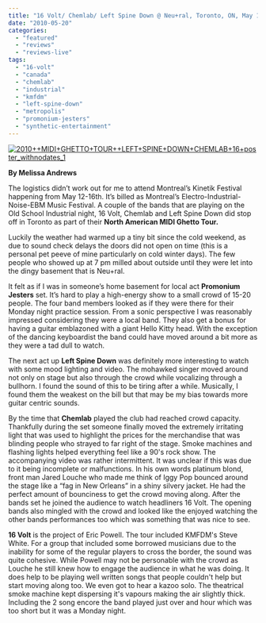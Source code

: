 ```yaml
---
title: "16 Volt/ Chemlab/ Left Spine Down @ Neu+ral, Toronto, ON, May 10, 2010"
date: "2010-05-20"
categories: 
  - "featured"
  - "reviews"
  - "reviews-live"
tags: 
  - "16-volt"
  - "canada"
  - "chemlab"
  - "industrial"
  - "kmfdm"
  - "left-spine-down"
  - "metropolis"
  - "promonium-jesters"
  - "synthetic-entertainment"
---
```


[![2010++MIDI+GHETTO+TOUR++LEFT+SPINE+DOWN+CHEMLAB+16+poster_withnodates_1](http://www.hellbound.ca/wp-content/uploads/2010/05/2010++MIDI+GHETTO+TOUR++LEFT+SPINE+DOWN+CHEMLAB+16+poster_withnodates_1-274x300.jpg "2010++MIDI+GHETTO+TOUR++LEFT+SPINE+DOWN+CHEMLAB+16+poster_withnodates_1")](http://www.hellbound.ca/wp-content/uploads/2010/05/2010++MIDI+GHETTO+TOUR++LEFT+SPINE+DOWN+CHEMLAB+16+poster_withnodates_1.jpg)

**By Melissa Andrews**

The logistics didn’t work out for me to attend Montreal’s Kinetik Festival happening from May 12-16th. It’s billed as Montreal’s Electro-Industrial-Noise-EBM Music Festival. A couple of the bands that are playing on the Old School Industrial night, 16 Volt, Chemlab and Left Spine Down did stop off in Toronto as part of their **North American MIDI Ghetto Tour.**

Luckily the weather had warmed up a tiny bit since the cold weekend, as due to sound check delays the doors did not open on time (this is a personal pet peeve of mine particularly on cold winter days). The few people who showed up at 7 pm milled about outside until they were let into the dingy basement that is Neu+ral.

It felt as if I was in someone’s home basement for local act **Promonium Jesters** set. It’s hard to play a high-energy show to a small crowd of 15-20 people. The four band members looked as if they were there for their Monday night practice session. From a sonic perspective I was reasonably impressed considering they were a local band. They also get a bonus for having a guitar emblazoned with a giant Hello Kitty head. With the exception of the dancing keyboardist the band could have moved around a bit more as they were a tad dull to watch.

The next act up **Left Spine Down** was definitely more interesting to watch with some mood lighting and video. The mohawked singer moved around not only on stage but also through the crowd while vocalizing through a bullhorn. I found the sound of this to be tiring after a while. Musically, I found them the weakest on the bill but that may be my bias towards more guitar centric sounds.

By the time that **Chemlab** played the club had reached crowd capacity. Thankfully during the set someone finally moved the extremely irritating light that was used to highlight the prices for the merchandise that was blinding people who strayed to far right of the stage. Smoke machines and flashing lights helped everything feel like a 90's rock show. The accompanying video was rather intermittent. It was unclear if this was due to it being incomplete or malfunctions. In his own words platinum blond, front man Jared Louche who made me think of Iggy Pop bounced around the stage like a “fag in New Orleans” in a shiny silvery jacket. He had the perfect amount of bounciness to get the crowd moving along. After the bands set he joined the audience to watch headliners 16 Volt. The opening bands also mingled with the crowd and looked like the enjoyed watching the other bands performances too which was something that was nice to see.

**16 Volt** is the project of Eric Powell. The tour included KMFDM's Steve White. For a group that included some borrowed musicians due to the inability for some of the regular players to cross the border, the sound was quite cohesive. While Powell may not be personable with the crowd as Louche he still knew how to engage the audience in what he was doing. It does help to be playing well written songs that people couldn't help but start moving along too. We even got to hear a kazoo solo. The theatrical smoke machine kept dispersing it's vapours making the air slightly thick. Including the 2 song encore the band played just over and hour which was too short but it was a Monday night.
